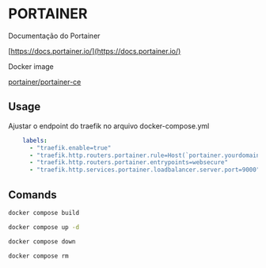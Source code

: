 # PORTAINER

Documentação do Portainer

[https://docs.portainer.io/](https://docs.portainer.io/)

Docker image

[portainer/portainer-ce](https://hub.docker.com/r/portainer/portainer-ce)

## Usage

Ajustar o endpoint do traefik no arquivo docker-compose.yml

```yaml
    labels:
      - "traefik.enable=true"
      - "traefik.http.routers.portainer.rule=Host(`portainer.yourdomain.com.br`)"
      - "traefik.http.routers.portainer.entrypoints=websecure"
      - "traefik.http.services.portainer.loadbalancer.server.port=9000"
```

## Comands

```bash
docker compose build
```

```bash
docker compose up -d
```

```bash
docker compose down
```

```bash
docker compose rm
```
